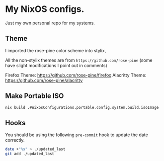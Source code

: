 # My NixOS configs.

Just my own personal repo for my systems.

## Theme
I imported the rose-pine color scheme into stylix,

All the non-stylix themes are from `https://github.com/rose-pine`
(some have slight modifications I point out in comments)

Firefox Theme: https://github.com/rose-pine/firefox
Alacritty Theme: https://github.com/rose-pine/alacritty

## Make Portable ISO

```sh
nix build .#nixosConfigurations.portable.config.system.build.isoImage
```

## Hooks

You should be using the following `pre-commit` hook to update the date correctly.

```bash
date +"%s" > ./updated_last
git add ./updated_last
```

